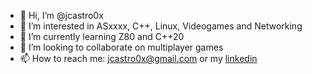 - 👋 Hi, I’m @jcastro0x
- 👀 I’m interested in ASxxxx, C++, Linux, Videogames and Networking
- 🌱 I’m currently learning Z80 and C++20
- 💞️ I’m looking to collaborate on multiplayer games
- 📫 How to reach me: jcastro0x@gmail.com or my [linkedin](https://es.linkedin.com/in/javiermanuelcastro)

<!---
jcastro0x/jcastro0x is a ✨ special ✨ repository because its `README.md` (this file) appears on your GitHub profile.
You can click the Preview link to take a look at your changes.
--->
